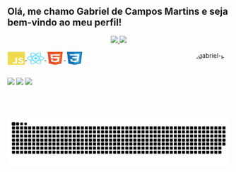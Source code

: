 ## Olá, me chamo Gabriel de Campos Martins e seja bem-vindo ao meu perfil!


<div align="center">
  <a href="https://github.com/GabrielCM08">
  <img height="180em" src="https://github-readme-stats.vercel.app/api?username=GabrielCM08&show_icons=true&theme=blue&include_all_commits=true&count_private=true"/>
  <img height="180em" src="https://github-readme-stats.vercel.app/api/top-langs/?username=GabrielCM08&layout=compact&langs_count=7&theme=blue"/>
</div>
  
  
<div style="display: inline_block"><br>
  <img align="center" alt="gabriel-Js" height="30" width="40" src="https://raw.githubusercontent.com/devicons/devicon/master/icons/javascript/javascript-plain.svg">
  <img align="center" alt="gabriel-React" height="30" width="40" src="https://raw.githubusercontent.com/devicons/devicon/master/icons/react/react-original.svg">
  <img align="center" alt="gabriel-HTML" height="30" width="40" src="https://raw.githubusercontent.com/devicons/devicon/master/icons/html5/html5-original.svg">
  <img align="center" alt="gabriel-CSS" height="30" width="40" src="https://raw.githubusercontent.com/devicons/devicon/master/icons/css3/css3-original.svg">
  <img align="right" alt="gabriel-pic" height="150" style="border-radius:50px;" src="https://cdn.discordapp.com/attachments/868202568302592021/895771203313225728/download20211004173344.png">
</div>
  
  ##
 
<div> 
  <a href="https://www.instagram.com/gabriel_cmartins08/" target="_blank"><img src="https://img.shields.io/badge/-Instagram-%23E4405F?style=for-the-badge&logo=instagram&logoColor=white" target="_blank"></a>
  <a href = "mailto:gabriel.camposm@hotmail.com"><img src="https://img.shields.io/badge/-Gmail-%23333?style=for-the-badge&logo=gmail&logoColor=white" target="_blank"></a>
  <a href="https://www.linkedin.com/in/gabriel-de-campos-martins-a2b99720a/" target="_blank"><img src="https://img.shields.io/badge/-LinkedIn-%230077B5?style=for-the-badge&logo=linkedin&logoColor=white" target="_blank"></a> 
 
  ![Snake animation](https://github.com/GabrielCM08/GabrielCM08/blob/output/github-contribution-grid-snake.svg)
 
</div>
